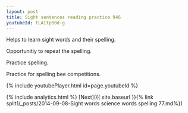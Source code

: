 ```yaml
---
layout: post
title: Sight sentences reading practice 946
youtubeId: tLAItpB0d-g
---
```

 
 
Helps to learn sight words and their spelling.

Opportunitiy to repeat the spelling. 

Practice spelling. 
 
Practice for spelling bee competitions. 
 
{% include youtubePlayer.html id=page.youtubeId %}
 
 
{% include analytics.html %} 
[Next]({{ site.baseurl }}{% link  split1/_posts/2014-09-08-Sight words science words spelling 77.md%})
 

